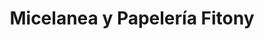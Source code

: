 ---
title: "Micelanea y Papelería Fitony"
url: /bogota/micelanea-y-papeleria-fitony-carrera-43a/
shop: material de oficina
---